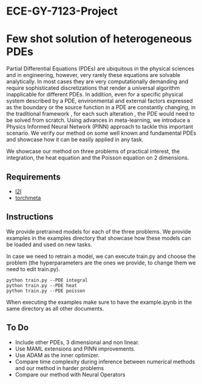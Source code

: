 # ECE-GY-7123-Project

# Few shot solution of heterogeneous PDEs

 Partial Differential Equations (PDEs) are ubiquitous in the physical sciences and in engineering, however, very rarely these equations are solvable analytically. In most cases they are very computationally demanding and require sophisticated discretizations that render a universal algorithm inapplicable for different PDEs. In addition, even for a specific physical system described by a PDE, environmental and external factors expressed as the boundary or the source function in a PDE are constantly changing, in the traditional framework , for each such alteration , the PDE would need to be solved from scratch. Using advances in meta-learning, we introduce a Physics Informed Neural Network (PINN) approach to tackle this important scenario. We verify our method on some well known and fundamental PDEs and showcase how it can be easily applied in any task.


 We showcase our method on three problems of practical interest, the integration, the heat equation and the Poisson equation on 2 dimensions.

## Requirements
* [l2l](http://learn2learn.net/)
* [torchmeta](https://github.com/tristandeleu/pytorch-meta)

## Instructions

We provide pretrained models for each of the three problems. We provide examples in the examples directory that showcase how these models can be loaded and used on new tasks.

In case we need to retrain a model, we can execute train.py and choose the problem (the hyperparameters are the ones we provide, to change them we need to edit train.py).


```
python train.py --PDE integral
python train.py --PDE heat
python train.py --PDE poisson
```

 When executing the examples make sure to have the example.ipynb in the same directory as all other documents.


## To Do
* Include other PDEs, 3 dimensional and non linear.
* Use MAML extensions and PINN improvements.
* Use ADAM as the inner optimizer.
* Compare time complexity during inference between numerical methods and our method in harder problems
* Compare our method with Neural Operators


